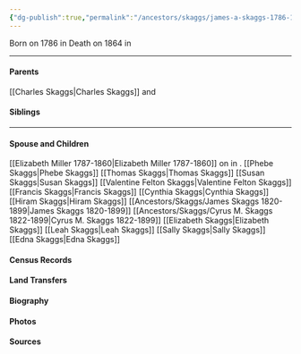 ```yaml
---
{"dg-publish":true,"permalink":"/ancestors/skaggs/james-a-skaggs-1786-1864/","tags":["James-A-Skaggs"]}
---
```


Born on  1786 in <!-- link to place -->
Death on 1864 in <!-- link to place -->

---
#### Parents

[[Charles Skaggs\|Charles Skaggs]] and 
#### Siblings

---
#### Spouse and Children
[[Elizabeth Miller 1787-1860\|Elizabeth Miller 1787-1860]] on <!-- link to date --> in <!-- link to place -->.
[[Phebe Skaggs\|Phebe Skaggs]]
[[Thomas Skaggs\|Thomas Skaggs]]
[[Susan Skaggs\|Susan Skaggs]]
[[Valentine Felton Skaggs\|Valentine Felton Skaggs]]
[[Francis Skaggs\|Francis Skaggs]]
[[Cynthia Skaggs\|Cynthia Skaggs]]
[[Hiram Skaggs\|Hiram Skaggs]]
[[Ancestors/Skaggs/James Skaggs 1820-1899\|James Skaggs 1820-1899]]
[[Ancestors/Skaggs/Cyrus M. Skaggs 1822-1899\|Cyrus M. Skaggs 1822-1899]]
[[Elizabeth Skaggs\|Elizabeth Skaggs]]
[[Leah Skaggs\|Leah Skaggs]]
[[Sally Skaggs\|Sally Skaggs]]
[[Edna Skaggs\|Edna Skaggs]]

#### Census Records

#### Land Transfers

#### Biography

#### Photos

#### Sources

